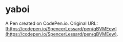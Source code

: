 # yaboi

A Pen created on CodePen.io. Original URL: [https://codepen.io/SpencerLessard/pen/qBVMEew](https://codepen.io/SpencerLessard/pen/qBVMEew).


